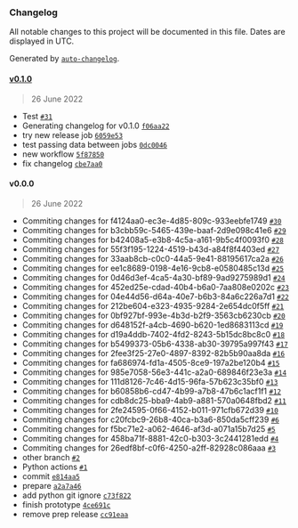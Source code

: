 ### Changelog

All notable changes to this project will be documented in this file. Dates are displayed in UTC.

Generated by [`auto-changelog`](https://github.com/CookPete/auto-changelog).

#### [v0.1.0](https://github.com/RafalSkolasinski/test-gh-actions/compare/v0.0.0...v0.1.0)

> 26 June 2022

- Test [`#31`](https://github.com/RafalSkolasinski/test-gh-actions/pull/31)
- Generating changelog for v0.1.0 [`f06aa22`](https://github.com/RafalSkolasinski/test-gh-actions/commit/f06aa2235d82b32603c4e2cac26f72b2ca438032)
- try new release job [`6059e53`](https://github.com/RafalSkolasinski/test-gh-actions/commit/6059e532857767b3a5503a0611b0bb3bee1aede2)
- test passing data between jobs [`0dc0046`](https://github.com/RafalSkolasinski/test-gh-actions/commit/0dc0046cd7e811234dd77eaf36f5784d9d4cdaec)
- new workflow [`5f87850`](https://github.com/RafalSkolasinski/test-gh-actions/commit/5f8785060097ae15fe553d3b1111f7c21b1b0bf6)
- fix changelog [`cbe7aa0`](https://github.com/RafalSkolasinski/test-gh-actions/commit/cbe7aa0e99a3905ab83c498f2e5b59d2a3b417e5)

#### v0.0.0

> 26 June 2022

- Commiting changes for f4124aa0-ec3e-4d85-809c-933eebfe1749 [`#30`](https://github.com/RafalSkolasinski/test-gh-actions/pull/30)
- Commiting changes for b3cbb59c-5465-439e-baaf-2d9e098c41e6 [`#29`](https://github.com/RafalSkolasinski/test-gh-actions/pull/29)
- Commiting changes for b42408a5-e3b8-4c5a-a161-9b5c4f0093f0 [`#28`](https://github.com/RafalSkolasinski/test-gh-actions/pull/28)
- Commiting changes for 55f3f195-1224-4519-b43d-a84f8f4403ed [`#27`](https://github.com/RafalSkolasinski/test-gh-actions/pull/27)
- Commiting changes for 33aab8cb-c0c0-44a5-9e41-88195617ca2a [`#26`](https://github.com/RafalSkolasinski/test-gh-actions/pull/26)
- Commiting changes for ee1c8689-0198-4e16-9cb8-e0580485c13d [`#25`](https://github.com/RafalSkolasinski/test-gh-actions/pull/25)
- Commiting changes for 0d46d3ef-4ca5-4a30-bf89-9ad9275989d1 [`#24`](https://github.com/RafalSkolasinski/test-gh-actions/pull/24)
- Commiting changes for 452ed25e-cdad-40b4-b6a0-7aa808e0202c [`#23`](https://github.com/RafalSkolasinski/test-gh-actions/pull/23)
- Commiting changes for 04e44d56-d64a-40e7-b6b3-84a6c226a7d1 [`#22`](https://github.com/RafalSkolasinski/test-gh-actions/pull/22)
- Commiting changes for 212be604-e323-4935-9284-2e654dc0f5ff [`#21`](https://github.com/RafalSkolasinski/test-gh-actions/pull/21)
- Commiting changes for 0bf927bf-993e-4b3d-b2f9-3563cb6230cb [`#20`](https://github.com/RafalSkolasinski/test-gh-actions/pull/20)
- Commiting changes for d648152f-a4cb-4690-b620-1ed8683113cd [`#19`](https://github.com/RafalSkolasinski/test-gh-actions/pull/19)
- Commiting changes for d19a4ddb-7402-4fd2-8243-5b15dc8bc8c0 [`#18`](https://github.com/RafalSkolasinski/test-gh-actions/pull/18)
- Commiting changes for b5499373-05b6-4338-ab30-39795a997f43 [`#17`](https://github.com/RafalSkolasinski/test-gh-actions/pull/17)
- Commiting changes for 2fee3f25-27e0-4897-8392-82b5b90aa8da [`#16`](https://github.com/RafalSkolasinski/test-gh-actions/pull/16)
- Commiting changes for fa686974-fd1a-4505-8ce9-197a2be120b4 [`#15`](https://github.com/RafalSkolasinski/test-gh-actions/pull/15)
- Commiting changes for 985e7058-56e3-441c-a2a0-689846f23e3a [`#14`](https://github.com/RafalSkolasinski/test-gh-actions/pull/14)
- Commiting changes for 111d8126-7c46-4d15-96fa-57b623c35bf0 [`#13`](https://github.com/RafalSkolasinski/test-gh-actions/pull/13)
- Commiting changes for b60858b6-cd47-4b99-a7b8-47b6c1acf1f1 [`#12`](https://github.com/RafalSkolasinski/test-gh-actions/pull/12)
- Commiting changes for cdb8dc25-bba9-4ab9-a881-570a0648fbd2 [`#11`](https://github.com/RafalSkolasinski/test-gh-actions/pull/11)
- Commiting changes for 2fe24595-0f66-4152-b011-971cfb672d39 [`#10`](https://github.com/RafalSkolasinski/test-gh-actions/pull/10)
- Commiting changes for c20fcbc9-26b8-40ca-b3a6-850da5cff239 [`#6`](https://github.com/RafalSkolasinski/test-gh-actions/pull/6)
- Commiting changes for f5bc71e2-a062-4646-af3d-a071a15b7d25 [`#5`](https://github.com/RafalSkolasinski/test-gh-actions/pull/5)
- Commiting changes for 458ba71f-8881-42c0-b303-3c2441281edd [`#4`](https://github.com/RafalSkolasinski/test-gh-actions/pull/4)
- Commiting changes for 26edf8bf-c0f6-4250-a2ff-82928c086aaa [`#3`](https://github.com/RafalSkolasinski/test-gh-actions/pull/3)
- other branch [`#2`](https://github.com/RafalSkolasinski/test-gh-actions/pull/2)
- Python actions [`#1`](https://github.com/RafalSkolasinski/test-gh-actions/pull/1)
- commit [`e814aa5`](https://github.com/RafalSkolasinski/test-gh-actions/commit/e814aa500d19f3fed746f19b51ef49e168a112f2)
- prepare [`a2a7a46`](https://github.com/RafalSkolasinski/test-gh-actions/commit/a2a7a46f8e0477f7c062033a0fce0cf77c5be6f1)
- add python git ignore [`c73f822`](https://github.com/RafalSkolasinski/test-gh-actions/commit/c73f822397b27c49203660a2a98bc51b36dc4276)
- finish prototype [`4ce691c`](https://github.com/RafalSkolasinski/test-gh-actions/commit/4ce691c5fbec0f918da7d1ff99adec2a92b1aed3)
- remove prep release [`cc91eaa`](https://github.com/RafalSkolasinski/test-gh-actions/commit/cc91eaaa28f01eefe65a6875462fa302d3ffa9d9)
